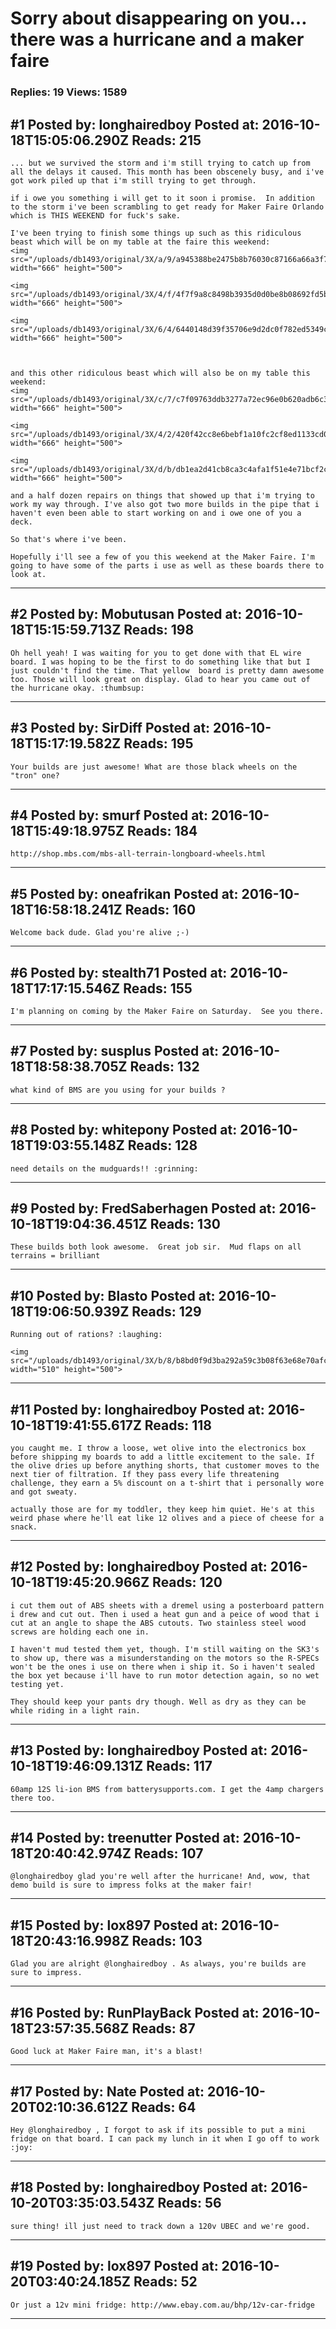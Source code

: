 # Sorry about disappearing on you&hellip; there was a hurricane and a maker faire

### Replies: 19 Views: 1589

## \#1 Posted by: longhairedboy Posted at: 2016-10-18T15:05:06.290Z Reads: 215

```
... but we survived the storm and i'm still trying to catch up from all the delays it caused. This month has been obscenely busy, and i've got work piled up that i'm still trying to get through. 

if i owe you something i will get to it soon i promise.  In addition to the storm i've been scrambling to get ready for Maker Faire Orlando which is THIS WEEKEND for fuck's sake. 

I've been trying to finish some things up such as this ridiculous beast which will be on my table at the faire this weekend:
<img src="/uploads/db1493/original/3X/a/9/a945388be2475b8b76030c87166a66a3f7922796.jpeg" width="666" height="500">

<img src="/uploads/db1493/original/3X/4/f/4f7f9a8c8498b3935d0d0be8b08692fd5be3e1b6.jpeg" width="666" height="500">

<img src="/uploads/db1493/original/3X/6/4/6440148d39f35706e9d2dc0f782ed5349ce76e0e.jpeg" width="666" height="500">



and this other ridiculous beast which will also be on my table this weekend:
<img src="/uploads/db1493/original/3X/c/7/c7f09763ddb3277a72ec96e0b620adb6c34d4773.jpeg" width="666" height="500">

<img src="/uploads/db1493/original/3X/4/2/420f42cc8e6bebf1a10fc2cf8ed1133cd06f6dca.jpeg" width="666" height="500">

<img src="/uploads/db1493/original/3X/d/b/db1ea2d41cb8ca3c4afa1f51e4e71bcf2ca1cf15.jpeg" width="666" height="500">

and a half dozen repairs on things that showed up that i'm trying to work my way through. I've also got two more builds in the pipe that i haven't even been able to start working on and i owe one of you a deck. 

So that's where i've been. 

Hopefully i'll see a few of you this weekend at the Maker Faire. I'm going to have some of the parts i use as well as these boards there to look at.
```

---
## \#2 Posted by: Mobutusan Posted at: 2016-10-18T15:15:59.713Z Reads: 198

```
Oh hell yeah! I was waiting for you to get done with that EL wire board. I was hoping to be the first to do something like that but I just couldn't find the time. That yellow  board is pretty damn awesome too. Those will look great on display. Glad to hear you came out of the hurricane okay. :thumbsup:
```

---
## \#3 Posted by: SirDiff Posted at: 2016-10-18T15:17:19.582Z Reads: 195

```
Your builds are just awesome! What are those black wheels on the "tron" one?
```

---
## \#4 Posted by: smurf Posted at: 2016-10-18T15:49:18.975Z Reads: 184

```
http://shop.mbs.com/mbs-all-terrain-longboard-wheels.html
```

---
## \#5 Posted by: oneafrikan Posted at: 2016-10-18T16:58:18.241Z Reads: 160

```
Welcome back dude. Glad you're alive ;-)
```

---
## \#6 Posted by: stealth71 Posted at: 2016-10-18T17:17:15.546Z Reads: 155

```
I'm planning on coming by the Maker Faire on Saturday.  See you there.
```

---
## \#7 Posted by: susplus Posted at: 2016-10-18T18:58:38.705Z Reads: 132

```
what kind of BMS are you using for your builds ?
```

---
## \#8 Posted by: whitepony Posted at: 2016-10-18T19:03:55.148Z Reads: 128

```
need details on the mudguards!! :grinning:
```

---
## \#9 Posted by: FredSaberhagen Posted at: 2016-10-18T19:04:36.451Z Reads: 130

```
These builds both look awesome.  Great job sir.  Mud flaps on all terrains = brilliant
```

---
## \#10 Posted by: Blasto Posted at: 2016-10-18T19:06:50.939Z Reads: 129

```
Running out of rations? :laughing:

<img src="/uploads/db1493/original/3X/b/8/b8bd0f9d3ba292a59c3b08f63e68e70afcdcf27d.jpg" width="510" height="500">
```

---
## \#11 Posted by: longhairedboy Posted at: 2016-10-18T19:41:55.617Z Reads: 118

```
you caught me. I throw a loose, wet olive into the electronics box before shipping my boards to add a little excitement to the sale. If the olive dries up before anything shorts, that customer moves to the next tier of filtration. If they pass every life threatening challenge, they earn a 5% discount on a t-shirt that i personally wore and got sweaty. 

actually those are for my toddler, they keep him quiet. He's at this weird phase where he'll eat like 12 olives and a piece of cheese for a snack.
```

---
## \#12 Posted by: longhairedboy Posted at: 2016-10-18T19:45:20.966Z Reads: 120

```
i cut them out of ABS sheets with a dremel using a posterboard pattern i drew and cut out. Then i used a heat gun and a peice of wood that i cut at an angle to shape the ABS cutouts. Two stainless steel wood screws are holding each one in. 

I haven't mud tested them yet, though. I'm still waiting on the SK3's to show up, there was a misunderstanding on the motors so the R-SPECs won't be the ones i use on there when i ship it. So i haven't sealed the box yet because i'll have to run motor detection again, so no wet testing yet. 

They should keep your pants dry though. Well as dry as they can be while riding in a light rain.
```

---
## \#13 Posted by: longhairedboy Posted at: 2016-10-18T19:46:09.131Z Reads: 117

```
60amp 12S li-ion BMS from batterysupports.com. I get the 4amp chargers there too.
```

---
## \#14 Posted by: treenutter Posted at: 2016-10-18T20:40:42.974Z Reads: 107

```
@longhairedboy glad you're well after the hurricane! And, wow, that demo build is sure to impress folks at the maker fair!
```

---
## \#15 Posted by: lox897 Posted at: 2016-10-18T20:43:16.998Z Reads: 103

```
Glad you are alright @longhairedboy . As always, you're builds are sure to impress.
```

---
## \#16 Posted by: RunPlayBack Posted at: 2016-10-18T23:57:35.568Z Reads: 87

```
Good luck at Maker Faire man, it's a blast!
```

---
## \#17 Posted by: Nate Posted at: 2016-10-20T02:10:36.612Z Reads: 64

```
Hey @longhairedboy , I forgot to ask if its possible to put a mini fridge on that board. I can pack my lunch in it when I go off to work :joy:
```

---
## \#18 Posted by: longhairedboy Posted at: 2016-10-20T03:35:03.543Z Reads: 56

```
sure thing! ill just need to track down a 120v UBEC and we're good.
```

---
## \#19 Posted by: lox897 Posted at: 2016-10-20T03:40:24.185Z Reads: 52

```
Or just a 12v mini fridge: http://www.ebay.com.au/bhp/12v-car-fridge
```

---

